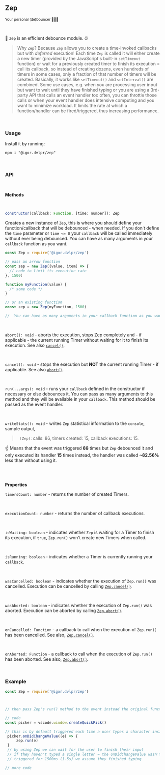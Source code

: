 ## Zep

<sub>Your personal (de)bouncer 💪🦸‍♂️</sub>

<br>

🧠 `Zep` is an efficient debounce module. ⏰

> Why `Zep`? Because `Zep` allows you to create a time-invoked callbacks but with _deferred_ execution! Each time `Zep` is called it will either create a new timer (provided by the JavaScript's built-in `setTimeout` function) or wait for a previously created timer to finish its execution = call its callback, so instead of creating dozens, even hundreds of timers in some cases, only a fraction of that number of timers will be created. Basically, it works like `setTimeout()` and `setInterval()` are combined. Some use cases, e.g. when you are processing user input but want to wait until they have finished typing or you are using a 3rd-party API that calls an event handler too often, you can throttle those calls or when your event handler does intensive computing and you want to minimize workload. It limits the rate at which a function/handler can be fired/triggered, thus increasing performance.

<br>

### Usage

Install it by running:

```shell
npm i "@igor.dvlpr/zep"
```

<br>

### API

<br>

**Methods**

<br>

```js
constructor(callback: Function, [time: number]): Zep
```

Creates a new instance of `Zep`, this is where you should define your function/callback that will be debounced - when needed. If you don't define the `time` parameter or `time <= 0` your `callback` will be called immediately without ever being debounced. You can have as many arguments in your `callback` function as you want.

```js
const Zep = require('@igor.dvlpr/zep')

// pass an arrow function
const zep = new Zep((value, item) => {
  // code to limit its execution rate
}, 1500)

function myFunction(value) {
  /* some code */
}

// or an existing function
const zep = new Zep(myFunction, 1500)

//  You can have as many arguments in your callback function as you want.
```

 <br>

`abort(): void` - aborts the execution, stops Zep completely and - if applicable - the current running Timer without waiting for it to finish its execution. See also [`cancel()`]().

<br>

`cancel(): void` - stops the execution but **NOT** the current running Timer - if applicable. See also [`abort()`]().

<br>

`run(...args): void` - runs your `callback` defined in the constructor if necessary or else debounces it. You can pass as many arguments to this method and they will be available in your `callback`. This method should be passed as the event handler.

<br>

`writeStats(): void` - writes `Zep` statistical information to the `console`, sample output,

> ` [Zep]`: calls: 86, timers created: 15, callback executions: 15.

☝ Means that the event was triggered **86** times but `Zep` debounced it and only executed its handler **15** times instead, the handler was called **~82.56%** less than without using it.

<br>
<br>

**Properties**

`timersCount: number` - returns the number of created Timers.

<br>

`executionCount: number` - returns the number of callback executions.

<br>

`isWaiting: boolean` - indicates whether `Zep` is waiting for a Timer to finish its execution, if `true`, `Zep.run()` won't create new Timers when called.

<br>

`isRunning: boolean` - indicates whether a Timer is currently running your `callback`.

<br>

`wasCancelled: boolean` - indicates whether the execution of `Zep.run()` was cancelled. Execution can be cancelled by calling [`Zep.cancel()`]().

<br>

`wasAborted: boolean` - indicates whether the execution of `Zep.run()` was aborted. Execution can be aborted by calling [`Zep.abort()`]().

<br>

`onCancelled: Function` - a callback to call when the execution of `Zep.run()` has been cancelled. See also, [`Zep.cancel()`]().

<br>

`onAborted: Function` - a callback to call when the execution of `Zep.run()` has been aborted. See also, [`Zep.abort()`]().

<br>

### Example

```js
const Zep = require('@igor.dvlpr/zep')



// then pass Zep's run() method to the event instead the original function

// code
const picker = vscode.window.createQuickPick()

// this is by default triggered each time a user types a character inside the QuickPick
 picker.onDidChangeValue((e) => {
	 zep.run(e)
 }
 // by using Zep we can wait for the user to finish their input
 // if they haven't typed a single letter = the onDidChangeValue wasn't
 // triggered for 1500ms (1.5s) we assume they finished typing

// more code
```

